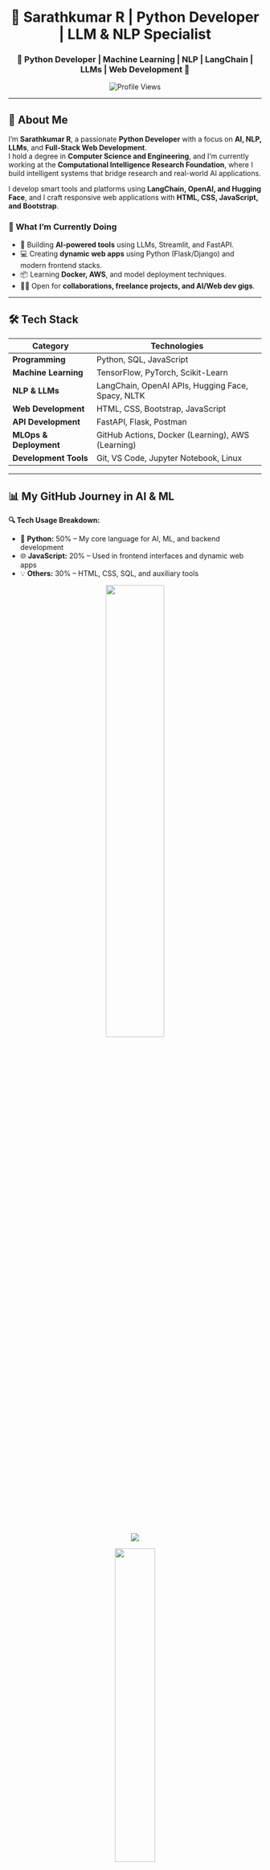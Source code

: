 <!-- Title -->
<h1 align="center">🚀 Sarathkumar R | Python Developer | LLM & NLP Specialist</h1>

<h3 align="center">🔹 Python Developer | Machine Learning | NLP | LangChain | LLMs | Web Development 🔹</h3>
<p align="center">
  <img src="https://komarev.com/ghpvc/?username=sarathkio&label=Profile%20Views&color=blue&style=flat" alt="Profile Views">
</p> 

---

## 📌 About Me   

I’m **Sarathkumar R**, a passionate **Python Developer** with a focus on **AI, NLP, LLMs**, and **Full-Stack Web Development**.  
I hold a degree in **Computer Science and Engineering**, and I’m currently working at the **Computational Intelligence Research Foundation**, where I build intelligent systems that bridge research and real-world AI applications.

I develop smart tools and platforms using **LangChain, OpenAI, and Hugging Face**, and I craft responsive web applications with **HTML, CSS, JavaScript, and Bootstrap**.

### **🚀 What I’m Currently Doing**
- 🤖 Building **AI-powered tools** using LLMs, Streamlit, and FastAPI.  
- 💻 Creating **dynamic web apps** using Python (Flask/Django) and modern frontend stacks.  
- 📦 Learning **Docker, AWS**, and model deployment techniques.  
- 👨‍💻 Open for **collaborations, freelance projects, and AI/Web dev gigs**.

---

## 🛠️ Tech Stack  

| **Category**            | **Technologies**                                             |
|-------------------------|--------------------------------------------------------------|
| **Programming**         | Python, SQL, JavaScript                                      |
| **Machine Learning**    | TensorFlow, PyTorch, Scikit-Learn                            |
| **NLP & LLMs**          | LangChain, OpenAI APIs, Hugging Face, Spacy, NLTK            |
| **Web Development**     | HTML, CSS, Bootstrap, JavaScript                             |
| **API Development**     | FastAPI, Flask, Postman                                      |
| **MLOps & Deployment**  | GitHub Actions, Docker (Learning), AWS (Learning)            |
| **Development Tools**   | Git, VS Code, Jupyter Notebook, Linux                        |

--- 

## 📊 My GitHub Journey in AI & ML  

**🔍 Tech Usage Breakdown:**  
- 🐍 **Python:** 50% – My core language for AI, ML, and backend development  
- 🌐 **JavaScript:** 20% – Used in frontend interfaces and dynamic web apps  
- 💡 **Others:** 30% – HTML, CSS, SQL, and auxiliary tools  

<p align="center">
  <img src="https://github-readme-stats-sigma-five.vercel.app/api?username=sarathkio&show_icons=true&theme=tokyonight&hide_border=true" width="48%">
</p>

<p align="center">
  <img src="https://github-readme-streak-stats.herokuapp.com/?user=sarathkio&theme=tokyonight&hide_border=true">
</p>

<p align="center">
  <img src="https://github-readme-stats-sigma-five.vercel.app/api/top-langs/?username=sarathkio&layout=compact&theme=tokyonight&hide_border=true" width="40%">
</p>

<p align="center">
  <img src="https://github-readme-activity-graph.vercel.app/graph?username=sarathkio&theme=tokyo-night"> 
</p>


---

## 📂 AI & Web Projects  

🚀 **[AI Chatbot using LangChain & OpenAI](https://github.com/sarathkio/ai-chatbot-langchain)**  
🤖 Built a conversational chatbot leveraging LangChain for smart responses.  

🚀 **[NLP Text Processing Toolkit](https://github.com/sarathkio/nlp-text-processing)**  
📝 Developed a toolkit for **text analysis, sentiment detection, and text summarization**.  

🚀 **[AI-Powered Resume Screener](https://github.com/sarathkio/ai-resume-screener) *(Upcoming Project)***  
📄 Automating resume screening using **ML & NLP for recruitment processes**.  

🚀 **[Responsive Web App with Bootstrap](https://github.com/sarathkio/web-app-bootstrap)**  
🌐 Created a full-stack responsive app with Python Flask + HTML/CSS/JS + Bootstrap.

🔗 More exciting AI & web projects coming soon!  

---

## 📫 Connect with Me  

🔗 **LinkedIn:** [linkedin.com/in/sarathkumar9843](https://www.linkedin.com/in/sarathkumar9843/)  
🌐 **Portfolio:** [sarathkio.github.io/Sarath_Profile](https://sarathkio.github.io/Sarath_Profile/)  
📧 **Email:** sarathr9843@gmail.com  

---

## 💡 AI Quote of the Day  
"The future belongs to those who design it with code." – Sarathkumar R 
